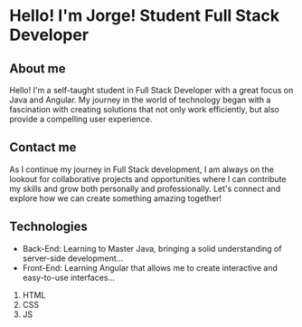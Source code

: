 # Hello! I'm Jorge! Student Full Stack Developer
## About me
Hello! I'm a self-taught student in Full Stack Developer with a great focus on Java and Angular. My journey in the world of technology began with a fascination with creating solutions that not only work efficiently, but also provide a compelling user experience.
## Contact me
As I continue my journey in Full Stack development, I am always on the lookout for collaborative projects and opportunities where I can contribute my skills and grow both personally and professionally. Let's connect and explore how we can create something amazing together!

## Technologies
- Back-End: Learning to Master Java, bringing a solid understanding of server-side development...
- Front-End: Learning Angular that allows me to create interactive and easy-to-use interfaces...
1. HTML
2. CSS
3. JS